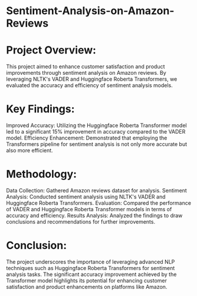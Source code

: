 # Sentiment-Analysis-on-Amazon-Reviews

# Project Overview:
This project aimed to enhance customer satisfaction and product improvements through sentiment analysis on Amazon reviews. By leveraging NLTK's VADER and Huggingface Roberta Transformers, we evaluated the accuracy and efficiency of sentiment analysis models.

# Key Findings:
Improved Accuracy: Utilizing the Huggingface Roberta Transformer model led to a significant 15% improvement in accuracy compared to the VADER model.
Efficiency Enhancement: Demonstrated that employing the Transformers pipeline for sentiment analysis is not only more accurate but also more efficient.
# Methodology:
Data Collection: Gathered Amazon reviews dataset for analysis.
Sentiment Analysis: Conducted sentiment analysis using NLTK's VADER and Huggingface Roberta Transformers.
Evaluation: Compared the performance of VADER and Huggingface Roberta Transformer models in terms of accuracy and efficiency.
Results Analysis: Analyzed the findings to draw conclusions and recommendations for further improvements.
# Conclusion:
The project underscores the importance of leveraging advanced NLP techniques such as Huggingface Roberta Transformers for sentiment analysis tasks. The significant accuracy improvement achieved by the Transformer model highlights its potential for enhancing customer satisfaction and product enhancements on platforms like Amazon.


